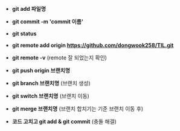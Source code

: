 * **git add 파일명**
* **git commit -m 'commit 이름'**
* **git status**
* **git remote add origin https://github.com/dongwook258/TIL.git**
* **git remote -v** (remote 잘 되었는지 확인)
* **git push origin 브랜치명**

* **git branch 브랜치명** (브랜치 생성)
* **git switch 브랜치명** (브랜치 이동)
* **git merge 브랜치명** (브랜치 합치기는 기준 브랜치 이동 후)
* **코드 고치고 git add & git commit** (충돌 해결)
